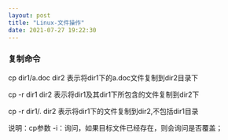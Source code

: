 ```yaml
---
layout: post
title: "Linux-文件操作"
date: 2021-07-27 19:22:30
---
```

### 复制命令
cp dir1/a.doc dir2 表示将dir1下的a.doc文件复制到dir2目录下

cp -r dir1 dir2 表示将dir1及其dir1下所包含的文件复制到dir2下

cp -r dir1/. dir2 表示将dir1下的文件复制到dir2,不包括dir1目录

说明：cp参数 -i：询问，如果目标文件已经存在，则会询问是否覆盖；